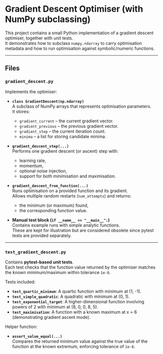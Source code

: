 # Gradient Descent Optimiser (with NumPy subclassing)

This project contains a small Python implementation of a gradient descent optimiser, together with unit tests.  
It demonstrates how to subclass `numpy.ndarray` to carry optimisation metadata and how to run optimisation against symbolic/numeric functions.

---

## Files

### `gradient_descent.py`
Implements the optimiser:

- **`class GradientDescent(np.ndarray)`**  
  A subclass of NumPy arrays that represents optimisation parameters.  
  It stores:
  - `gradient_current` – the current gradient vector.
  - `gradient_previous` – the previous gradient vector.
  - `gradient_step` – the current iteration count.
  - `minima` – a list for storing candidate minima.

- **`gradient_descent_step(...)`**  
  Performs one gradient descent (or ascent) step with:
  - learning rate,
  - momentum,
  - optional noise injection,
  - support for both minimisation and maximisation.

- **`gradient_descent_from_function(...)`**  
  Runs optimisation on a provided function and its gradient.  
  Allows multiple random restarts (`num_attempts`) and returns:
  - the minimum (or maximum) found,
  - the corresponding function value.

- **Manual test block (`if __name__ == "__main__":`)**  
  Contains example runs with simple analytic functions.  
  These are kept for illustration but are considered obsolete since pytest tests are provided separately.

---

### `test_gradient_descent.py`
Contains **pytest-based unit tests**.  
Each test checks that the function value returned by the optimiser matches the known minimum/maximum within tolerance `1e-8`.

Tests included:
- **`test_quartic_minimum`**: A quartic function with minimum at (1, -1).
- **`test_simple_quadratic`**: A quadratic with minimum at (0, 1).
- **`test_exponential_target`**: A higher-dimensional function involving powers of 2 with minimum at (8, 0, 0, 8, 5).
- **`test_maximisation`**: A function with a known maximum at x = 6 (demonstrating gradient ascent mode).

Helper function:
- **`assert_value_equal(...)`**  
  Compares the returned minimum value against the true value of the function at the known extremum, enforcing tolerance of `1e-8`.
